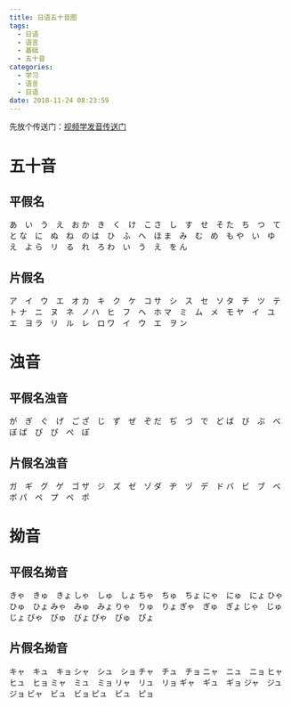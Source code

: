 ```yaml
---
title: 日语五十音图
tags:
  - 日语
  - 语言
  - 基础
  - 五十音
categories:
  - 学习
  - 语言
  - 日语
date: 2018-11-24 08:23:59
---
```


先放个传送门：[视频学发音传送门](https://study.163.com/course/courseMain.htm?courseId=1646004)
# 五十音
## 平假名
あ　い　う　え　お
か　き　く　け　こ
さ　し　す　せ　そ
た　ち　つ　て　と
な　に　ぬ　ね　の
は　ひ　ふ　へ　ほ
ま　み　む　め　も
や　い　ゆ　え　よ
ら　リ　る　れ　ろ
わ　い　う　え　を
ん
<!--more-->
## 片假名
ア　イ　ウ　エ　オ
カ　キ　ク　ケ　コ
サ　シ　ス　セ　ソ
タ　チ　ツ　テ　ト
ナ　ニ　ヌ　ネ　ノ
ハ　ヒ　フ　ヘ　ホ
マ　ミ　ム　メ　モ
ヤ　イ　ユ　エ　ヨ
ラ　リ　ル　レ　ロ
ワ　イ　ウ　エ　ヲ
ン
# 浊音
## 平假名浊音
が　ぎ　ぐ　げ　ご
ざ　じ　ず　ぜ　ぞ
だ　ぢ　づ　で　ど
ば　び　ぶ　べ　ぼ
ぱ　ぴ　ぴ　ぺ　ぽ
## 片假名浊音
ガ　ギ　グ　ゲ　ゴ
ザ　ジ　ズ　ゼ　ゾ
ダ　ヂ　ヅ　デ　ド
バ　ビ　ブ　ベ　ボ
パ　ペ　プ　ペ　ポ
# 拗音
## 平假名拗音
きゃ　きゅ　きょ
しゃ　しゅ　しょ
ちゃ　ちゅ　ちょ
にゃ　にゅ　にょ
ひゃ　ひゅ　ひょ
みゃ　みゅ　みょ
りゃ　りゅ　りょ
ぎゃ　ぎゅ　ぎょ
じゃ　じゅ　じょ
びゃ　びゅ　びょ
ぴゃ　ぴゅ　ぴょ
## 片假名拗音
キャ　キュ　キョ
シャ　シュ　ショ
チャ　チュ　チョ
ニャ　ニュ　ニョ
ヒャ　ヒュ　ヒョ
ミャ　ミュ　ミョ
リャ　リュ　リョ
ギャ　ギュ　ギョ
ジャ　ジュ　ジョ
ビャ　ビュ　ビョ
ピュ　ピュ　ピョ
